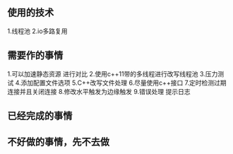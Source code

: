 
## 使用的技术
1.线程池
2.io多路复用



## 需要作的事情
1.可以加速静态资源 进行对比
2.使用c++11带的多线程进行改写线程池
3.压力测试
4.添加配置文件选项
5.C++改写文件处理
6.尽量使用c++接口
7.定时检测过期连接并且关闭连接
8.修改水平触发为边缘触发
9.错误处理 提示日志


## 已经完成的事情



## 不好做的事情，先不去做